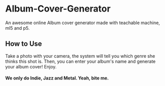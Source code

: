 # Album-Cover-Generator
An awesome online Album cover generator made with teachable machine, ml5 and p5.

## How to Use
Take a photo with your camera, the system will tell you which genre she thinks this shot is. 
Then, you can enter your album's name and generate your album cover! Enjoy.

#### We only do Indie, Jazz and Metal. Yeah, bite me.
